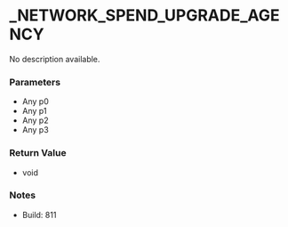 # _NETWORK_SPEND_UPGRADE_AGENCY

No description available.

### Parameters
* Any p0
* Any p1
* Any p2
* Any p3

### Return Value
* void

### Notes
* Build: 811

